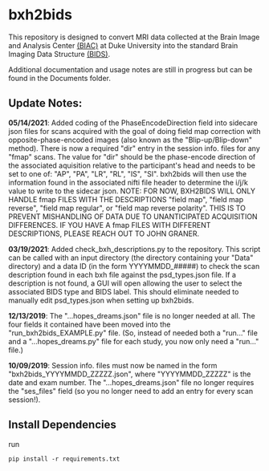 # bxh2bids

This repository is designed to convert MRI data collected at the Brain Image and Analysis Center [(BIAC)](https://www.biac.duke.edu/) at Duke University into the standard Brain Imaging Data Structure [(BIDS)](http://bids.neuroimaging.io/).

Additional documentation and usage notes are still in progress but can be found in the Documents folder.

## Update Notes:
**05/14/2021**: Added coding of the PhaseEncodeDirection field into sidecare json files for scans acquired with the goal of doing field map correction with opposite-phase-encoded images (also known as the "Blip-up/Blip-down" method). There is now a required "dir" entry in the session info. files for any "fmap" scans. The value for "dir" should be the phase-encode direction of the associated aquisition relative to the participant's head and needs to be set to one of: "AP", "PA", "LR", "RL", "IS", "SI". bxh2bids will then use the information found in the associated nifti file header to determine the i/j/k value to write to the sidecar json. NOTE: FOR NOW, BXH2BIDS WILL ONLY HANDLE fmap FILES WITH THE DESCRIPTIONS "field map", "field map reverse", "field map regular", or "field map reverse polarity". THIS IS TO PREVENT MISHANDLING OF DATA DUE TO UNANTICIPATED ACQUISITION DIFFERENCES. IF YOU HAVE A fmap FILES WITH DIFFERENT DESCRIPTIONS, PLEASE REACH OUT TO JOHN GRANER.

**03/19/2021**: Added check_bxh_descriptions.py to the repository. This script can be called with an input directory (the directory containing your "Data" directory) and a data ID (in the form YYYYMMDD_#####) to check the scan description found in each bxh file against the psd_types.json file. If a description is not found, a GUI will open allowing the user to select the associated BIDS type and BIDS label. This should eliminate needed to manually edit psd_types.json when setting up bxh2bids.

**12/13/2019**: The "...hopes_dreams.json" file is no longer needed at all. The four fields it contained have been moved into the "run_bxh2bids_EXAMPLE.py" file. (So, instead of needed both a "run..." file and a "...hopes_dreams.py" file for each study, you now only need a "run..." file.)

**10/09/2019**: Session info. files must now be named in the form "bxh2bids_YYYYMMDD_ZZZZZ.json", where "YYYYMMDD_ZZZZZ" is the date and exam number. The "...hopes_dreams.json" file no longer requires the "ses_files" field (so you no longer need to add an entry for every scan session!).

## Install Dependencies
run 
```
pip install -r requirements.txt
```
